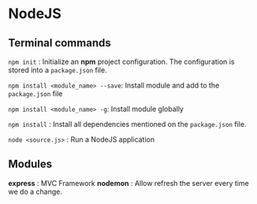 # NodeJS 

## Terminal commands

`npm init` : Initialize an **npm** project configuration. The configuration is stored into a `package.json` file.

`npm install <module_name> --save`: Install module and add to the `package.json` file

`npm install <module_name> -g`: Install module globally

`npm install` : Install all dependencies mentioned on the `package.json` file.

`node <source.js>` : Run a NodeJS application

## Modules

**express** : MVC Framework
**nodemon** : Allow refresh  the server every time  we do a change.



